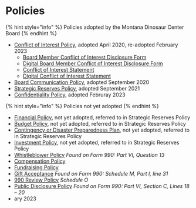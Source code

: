 # Policies

{% hint style="info" %}
Policies adopted by the Montana Dinosaur Center Board
{% endhint %}

* [Conflict of Interest Policy](conflict-of-interest-policy.md), adopted April 2020, re-adopted February 2023
  * [Board Member Conflict of Interest Disclosure Form](https://docs.tmdinosaurcenter.org/policies-and-info/KHxCR15iKwLXTyQyEIfo/)
  * [Digital Board Member Conflict of Interest Disclosure Form](https://forms.monday.com/forms/41bc9a5f10faa5d53a8c49558c633d70?r=use1)
  * [Conflict of Interest Statement](https://docs.tmdinosaurcenter.org/policies-and-info/conflict-of-interest-policy/conflict-of-interest-statement)
  * [Digital Conflict of Interest Statement](https://forms.monday.com/forms/9501dd91aed9008061d31455fc6cf45a?r=use1)
* [Board Communication Policy](https://docs.tmdinosaurcenter.org/policies/), adopted September 2020
* [Strategic Reserves Policy](strategic-reserve-policy.md), adopted September 2021
* [Confidentiality Policy](https://docs.tmdinosaurcenter.org/policies-and-info/confidentiality-policy), adopted Februray 2023

{% hint style="info" %}
Policies not yet adopted
{% endhint %}

* [Financial Policy](financial-policy.md), not yet adopted, referred to in Strategic Reserves Policy
* [Budget Policy](budget-policy.md), not yet adopted, referred to in Strategic Reserves Policy
* [Contingency or Disaster Preparedness Plan](contingency-or-disaster-policy.md), not yet adopted, referred to in Strategic Reserves Policy
* [Investment Policy](investment-policy.md), not yet adopted, referred to in Strategic Reserves Policy
* [Whistleblower Policy](broken-reference) _Found on Form 990: Part VI, Question 13_
* [Compensation Policy](./)
* [Fundraising Policy](./)
* [Gift Acceptance](./) _Found on Form 990: Schedule M, Part I, line 31_
* [990 Review Policy](./) _Schedule O_
* [Public Disclosure Policy](./) _Found on Form 990: Part VI, Section C, Lines 18 – 20_
* ary 2023
